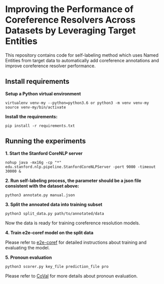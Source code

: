 # Improving the Performance of Coreference Resolvers Across Datasets by Leveraging Target Entities

This repository contains code for self-labeling method which uses Named Entities from target data to automatically add coreference annotations and improve coreference resolver performance.

## Install requirements

**Setup a Python virtual environment**

```
virtualenv venv-my --python=python3.6 or python3 -m venv venv-my 
source venv-my/bin/activate
```

**Install the requirements:**
```
pip install -r requirements.txt
```

## Running the experiments
**1. Start the Stanford CoreNLP server**
```
nohup java -mx16g -cp "*" edu.stanford.nlp.pipeline.StanfordCoreNLPServer -port 9000 -timeout 30000 &
```

**2. Run self-labeling process, the parameter should be a json file consistent with the dataset above:**

  ```
  python3 annotate.py manual.json
  ```

**3. Split the annoated data into training subset**

   ```python3 split_data.py path/to/annotated/data```
 
Now the data is ready for training coreference resolution models.

**4. Train e2e-coref model on the split data**

Please refer to [e2e-coref](https://github.com/kentonl/e2e-coref) for detailed instructions about training and evaluating the model.

**5. Pronoun evaluation**
```
python3 scorer.py key_file prediction_file pro 
```
Please refer to [CoVal](https://github.com/ns-moosavi/coval) for more details about pronoun evaluation.


